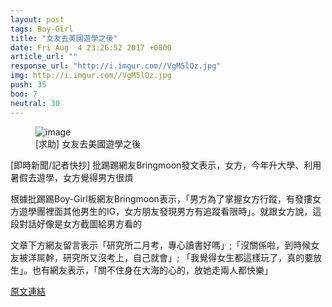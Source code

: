 ```yaml
---
layout: post
tags: Boy-Girl
title: "女友去美國遊學之後"
date: Fri Aug  4 23:26:52 2017 +0800
article_url: ""
response_url: "http://i.imgur.com//VgM5lQz.jpg"
img: http://i.imgur.com//VgM5lQz.jpg
push: 35
boo: 7
neutral: 30
---
```


<figure>
<img src="http://i.imgur.com//VgM5lQz.jpg" alt="image">
<figcaption>
[求助] 女友去美國遊學之後
</figcaption>
</figure>



[即時新聞/記者快抄] 批踢踢網友Bringmoon發文表示，女方，今年升大學、利用暑假去遊學，女方覺得男方很煩

根據批踢踢Boy-Girl板網友Bringmoon表示，「男方為了掌握女方行蹤，有發摟女方遊學團裡面其他男生的IG，女方朋友發現男方有追蹤看限時」。就跟女方說，這段對話好像是女方截圖給男方看的

文章下方網友留言表示「研究所二月考，專心讀書好嗎」;「沒關係啦，到時候女友被洋屌幹，研究所又沒考上，自己就會」; 「我覺得女生都這樣玩了，真的要放生」。也有網友表示，「關不住身在大海的心的，放她走兩人都快樂」

<a href = "https://www.ptt.cc/bbs/Boy-Girl/M.1501860415.A.4C7.html">原文連結</a>

